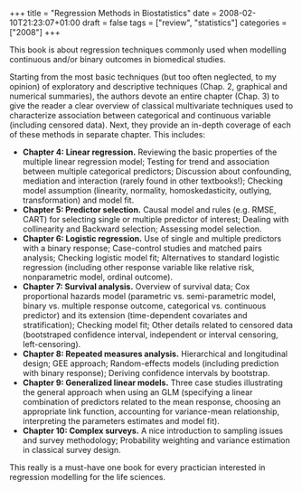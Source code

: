 +++
title = "Regression Methods in Biostatistics"
date = 2008-02-10T21:23:07+01:00
draft = false
tags = ["review", "statistics"]
categories = ["2008"]
+++

This book is about regression techniques commonly used when modelling continuous and/or binary outcomes in biomedical studies. 

<!--more-->

Starting from the most basic techniques (but too often neglected, to my opinion) of exploratory and descriptive techniques (Chap. 2, graphical and numerical summaries), the authors devote an entire chapter (Chap. 3) to give the reader a clear overview of classical multivariate techniques used to characterize association between categorical and continuous variable (including censored data). Next, they provide an in-depth coverage of each of these methods in separate chapter.
This includes:

- **Chapter 4: Linear regression.** Reviewing the basic properties of the multiple linear regression model; Testing for trend and association between multiple categorical predictors; Discussion about confounding, mediation and interaction (rarely found in other textbooks!); Checking model assumption (linearity, normality, homoskedasticity, outlying, transformation) and model fit.
- **Chapter 5: Predictor selection.** Causal model and rules (e.g. RMSE, CART) for selecting single or multiple predictor of interest; Dealing with collinearity and Backward selection; Assessing model selection.
- **Chapter 6: Logistic regression.** Use of single and multiple predictors with a binary response; Case-control studies and matched pairs analysis; Checking logistic model fit; Alternatives to standard logistic regression (including other response variable like relative risk, nonparametric model, ordinal outcome).
- **Chapter 7: Survival analysis.** Overview of survival data; Cox proportional hazards model (parametric vs. semi-parametric model, binary vs. multiple response outcome, categorical vs. continuous predictor) and its extension (time-dependent covariates and stratification); Checking model fit; Other details related to censored data (bootstraped confidence interval, independent or interval censoring, left-censoring).
- **Chapter 8: Repeated measures analysis.** Hierarchical and longitudinal design; GEE approach; Random-effects models (including prediction with binary response); Deriving confidence intervals by bootstrap.
- **Chapter 9: Generalized linear models.** Three case studies illustrating the general approach when using an GLM (specifying a linear combination of predictors related to the mean response, choosing an appropriate link function, accounting for variance-mean relationship, interpreting the parameters estimates and model fit).
- **Chapter 10: Complex surveys.** A nice introduction to sampling issues and survey methodology; Probability weighting and variance estimation in classical survey design.

This really is a must-have one book for every practician interested in regression modelling for the life sciences.